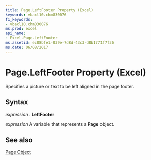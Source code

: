 ```yaml
---
title: Page.LeftFooter Property (Excel)
keywords: vbaxl10.chm830076
f1_keywords:
- vbaxl10.chm830076
ms.prod: excel
api_name:
- Excel.Page.LeftFooter
ms.assetid: ec88bfe1-039e-7d8d-43c3-d8b1771f7f36
ms.date: 06/08/2017
---
```



# Page.LeftFooter Property (Excel)

Specifies a picture or text to be left aligned in the page footer.


## Syntax

 _expression_ . **LeftFooter**

 _expression_ A variable that represents a **Page** object.


## See also


[Page Object](Excel.Page.md)

